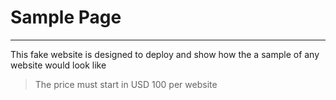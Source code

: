 # Sample Page
---
This fake website is designed to deploy and show how the a sample of any website would look like

> The price must start in USD 100 per website